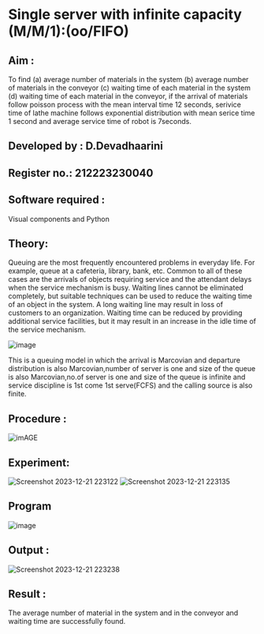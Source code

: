 # Single server with infinite capacity (M/M/1):(oo/FIFO)
## Aim :
To find (a) average number of materials in the system (b) average number of materials in the conveyor (c) waiting time of each material in the system (d) waiting time of each material in the conveyor, if the arrival  of materials follow poisson process with the mean interval time 12 seconds, serivice time of lathe machine follows exponential distribution with mean serice time 1 second and average service time of robot is 7seconds.

## Developed by : D.Devadhaarini
## Register no.: 212223230040

## Software required :
Visual components and Python

## Theory:
Queuing are the most frequently encountered problems in everyday life. For example, queue at a cafeteria, library, bank, etc. Common to all of these cases are the arrivals of objects requiring service and the attendant delays when the service mechanism is busy. Waiting lines cannot be eliminated completely, but suitable techniques can be used to reduce the waiting time of an object in the system. A long waiting line may result in loss of customers to an organization. Waiting time can be reduced by providing additional service facilities, but it may result in an increase in the idle time of the service mechanism.

![image](1.png)

This is a queuing model in which the arrival is Marcovian and departure distribution is also Marcovian,number of server is one and size of the queue is also Marcovian,no.of server is one and size of the queue is infinite and service discipline is 1st come 1st serve(FCFS) and the calling source is also finite.

## Procedure :

![imAGE](2.png)



## Experiment:

![Screenshot 2023-12-21 223122](https://github.com/Devadhaarini/Single-server-infinite-capacity---Markov-Model/assets/145796552/0b94e07e-cb40-4cff-b30a-214c8942049a)
![Screenshot 2023-12-21 223135](https://github.com/Devadhaarini/Single-server-infinite-capacity---Markov-Model/assets/145796552/23d3e5f6-4534-40ba-97aa-7f3bd3a5aa2d)

## Program

![image](https://github.com/ramjan1729/Single-server-infinite-capacity---Markov-Model/assets/103921593/5f1fd58d-5929-4c51-89ea-4cef009e5bad)

## Output :

![Screenshot 2023-12-21 223238](https://github.com/Devadhaarini/Single-server-infinite-capacity---Markov-Model/assets/145796552/2b739af5-dff2-4645-b5a6-15778cc64eaa)

## Result :

The average number of material in the system and in the conveyor and waiting time are successfully found.

